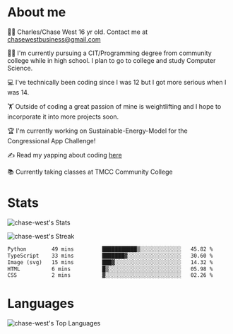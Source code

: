# About me
🙋‍♂️ Charles/Chase West 16 yr old. Contact me at chasewestbusiness@gmail.com

👨‍🎓 I'm currently pursuing a CIT/Programming degree from community college
while in high school. I plan to go to college and study Computer Science. 

💻 I've technically been coding since I was 12 but
I got more serious when I was 14. 

🏋️ Outside of coding a great passion of mine is weightlifting
and I hope to incorporate it into more projects soon.

🏆 I'm currently working on Sustainable-Energy-Model for the Congressional App Challenge! 

✍️ Read my yapping about coding [here](https://medium.com/@chase-west)

📚 Currently taking classes at TMCC Community College 

# Stats 

![chase-west's Stats](https://github-readme-stats.vercel.app/api?username=chase-west&theme=prussian&show_icons=true&hide_border=false&count_private=true)


![chase-west's Streak](https://github-readme-streak-stats.herokuapp.com/?user=chase-west&theme=prussian&hide_border=false)

<!--START_SECTION:waka-->

```txt
Python        49 mins         ███████████▒░░░░░░░░░░░░░   45.82 %
TypeScript    33 mins         ███████▓░░░░░░░░░░░░░░░░░   30.60 %
Image (svg)   15 mins         ███▓░░░░░░░░░░░░░░░░░░░░░   14.32 %
HTML          6 mins          █▒░░░░░░░░░░░░░░░░░░░░░░░   05.98 %
CSS           2 mins          ▓░░░░░░░░░░░░░░░░░░░░░░░░   02.26 %
```

<!--END_SECTION:waka-->


# Languages 
![chase-west's Top Languages](https://github-readme-stats.vercel.app/api/top-langs/?username=chase-west&theme=prussian&show_icons=true&hide_border=false&layout=compact)



